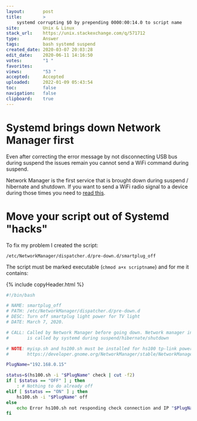 ```yaml
---
layout:       post
title:        >
    systemd corrupting $0 by prepending 0000:00:14.0 to script name
site:         Unix & Linux
stack_url:    https://unix.stackexchange.com/q/571712
type:         Answer
tags:         bash systemd suspend
created_date: 2020-03-07 20:03:28
edit_date:    2020-06-11 14:16:50
votes:        "1 "
favorites:    
views:        "53 "
accepted:     Accepted
uploaded:     2022-01-09 05:43:54
toc:          false
navigation:   false
clipboard:    true
---
```


# Systemd brings down Network Manager first

Even after correcting the error message by not disconnecting USB bus during suspend the issues remain you cannot send a WiFi command during suspend.

Network Manager is the first service that is brought down during suspend / hibernate and shutdown. If you want to send a WiFi radio signal to a device during those times you need to [read this][1].

# Move your script out of Systemd "hacks"

To fix my problem I created the script:

``` 
/etc/NetworkManager/dispatcher.d/pre-down.d/smartplug_off

```

The script must be marked executable (`chmod a+x scriptname`) and for me it contains:


{% include copyHeader.html %}
``` bash
#!/bin/bash

# NAME: smartplug_off
# PATH: /etc/NetworkManager/dispatcher.d/pre-down.d
# DESC: Turn off smartplug light power for TV light
# DATE: March 7, 2020.

# CALL: Called by Network Manager before going down. Network manager in turn
#       is called by systemd during suspend/hibernate/shutdown

# NOTE: myisp.sh and hs100.sh must be installed for hs100 tp-link power plug.
#       https://developer.gnome.org/NetworkManager/stable/NetworkManager.html

PlugName="192.168.0.15"

status=$(hs100.sh -i "$PlugName" check | cut -f2)
if [ $status == "OFF" ] ; then
    : # Nothing to do already off
elif [ $status == "ON" ] ; then
    hs100.sh -i "$PlugName" off
else
    echo Error hs100.sh not responding check connection and IP "$PlugName".
fi
```




  [1]: https://developer.gnome.org/NetworkManager/stable/NetworkManager.html
